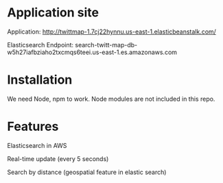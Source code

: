 # Application site

Application: http://twittmap-1.7cj22hynnu.us-east-1.elasticbeanstalk.com/

Elasticsearch Endpoint: search-twitt-map-db-w5h27iafbziaho2txcmqs6teei.us-east-1.es.amazonaws.com


# Installation

We need Node, npm to work. Node modules are not included in this repo.


# Features

Elasticsearch in AWS


Real-time update (every 5 seconds)


Search by distance (geospatial feature in elastic search)

